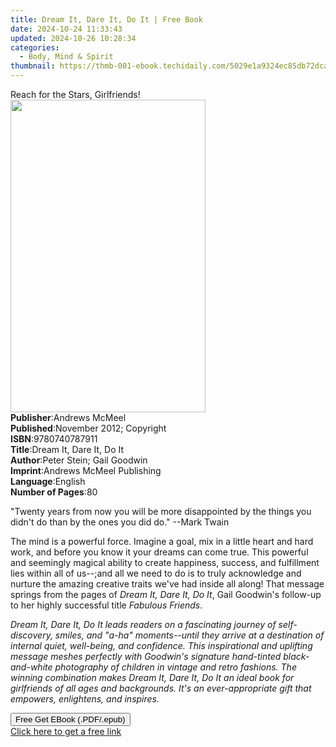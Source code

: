```yaml
---
title: Dream It, Dare It, Do It | Free Book
date: 2024-10-24 11:33:43
updated: 2024-10-26 10:28:34
categories:
  - Body, Mind & Spirit
thumbnail: https://thmb-001-ebook.techidaily.com/5029e1a9324ec85db72dca19614237dafce8536b08e2c5d91e12b474454d1dfe.jpg
---
```

<main id="book-container">
  <div class="flex flex-col">
    <div class="book-brief flex-1 py-6 px-4 sm:p-6 md:py-10 md:px-8">
      <!-- brief-->
      <div class="book-brief-main">Reach for the Stars, Girlfriends!</div>
    </div>
    <div
      class="book-meta-info flex-1 grid gap-4 col-start-1 col-end-3 row-start-1 sm:mb-6 sm:grid-cols-4 lg:gap-6 lg:col-start-2 lg:row-end-6 lg:row-span-6 lg:mb-0"
    >
      <div
        class="book-meta-info-left place-content-center mt-4 p-4 text-sm leading-6 col-start-2 col-span-2 dark:text-slate-400"
      >
        <img
          class="w-full h-500 object-cover rounded-lg sm:h-255 sm:col-span-2 lg:col-span-full"
          src="https://img-001-ebook.techidaily.com/a4b423887ea0dbd67c35626a77816801788774992e8260c9e83d58d64e043b68.jpg"
          alt=""
          width="312"
          height="500"
        />
      </div>
      <div
        class="book-meta-info-right mt-2 col-start-1 row-start-2 col-span-3 self-center"
      >
        <!-- meta data  -->
        <div class="flex flex-col px-4 md:px-8">
          <div class="flex-1">
            <strong>Publisher</strong>:<span class="px-2">Andrews McMeel</span>
          </div>
          <div class="flex-1">
            <strong>Published</strong>:<span class="px-2"
              >November 2012; Copyright</span
            >
          </div>
          <div class="flex-1">
            <strong>ISBN</strong>:<span class="px-2">9780740787911</span>
          </div>
          <div class="flex-1">
            <strong>Title</strong>:<span class="px-2"
              >Dream It, Dare It, Do It</span
            >
          </div>
          <div class="flex-1">
            <strong>Author</strong>:<span class="px-2"
              >Peter Stein; Gail Goodwin</span
            >
          </div>
          <div class="flex-1">
            <strong>Imprint</strong>:<span class="px-2"
              >Andrews McMeel Publishing</span
            >
          </div>
          <div class="flex-1">
            <strong>Language</strong>:<span class="px-2">English</span>
          </div>
          <div class="flex-1">
            <strong>Number of Pages</strong>:<span class="px-2">80</span>
          </div>
        </div>
      </div>
    </div>
    <div class="book-description flex-1 py-6 px-4 sm:p-6 md:py-10 md:px-8">
      <div class="book-description-main">
        <div accordion-content="" id="description">
          <p></p>
          <p>
            "Twenty years from now you will be more disappointed by the things
            you didn't do than by the ones you did do." --Mark Twain
          </p>
          <p>
            The mind is a powerful force. Imagine a goal, mix in a little heart
            and hard work, and before you know it your dreams can come true.
            This powerful and seemingly magical ability to create happiness,
            success, and fulfillment lies within all of us--;and all we need to
            do is to truly acknowledge and nurture the amazing creative traits
            we've had inside all along! That message springs from the pages of
            <i>Dream It, Dare It, Do It</i>, Gail Goodwin's follow-up to her
            highly successful title <i>Fabulous Friends</i>.
          </p>
          <p>
            <i
              >Dream It, Dare It, Do It leads readers on a fascinating journey
              of self-discovery, smiles, and "a-ha" moments--until they arrive
              at a destination of internal quiet, well-being, and confidence.
              This inspirational and uplifting message meshes perfectly with
              Goodwin's signature hand-tinted black-and-white photography of
              children in vintage and retro fashions. The winning combination
              makes <i>Dream It, Dare It, Do It</i> an ideal book for
              girlfriends of all ages and backgrounds. It's an ever-appropriate
              gift that empowers, enlightens, and inspires.</i
            >
          </p>
          <p></p>
        </div>
        <i><div class="accordion-fader"></div></i>
      </div>
    </div>
    <div class="book-excerpts flex-1 py-6 px-4 sm:p-6 md:py-10 md:px-8"></div>
    <div
      class="book-about-author flex-1 py-6 px-4 sm:p-6 md:py-10 md:px-8"
    ></div>
    <div class="book-free-get flex-1 py-6 px-4 sm:p-6 md:py-10 md:px-8">
      <button
        id="btn-free-get"
        class="bg-blue-500 hover:bg-blue-700 text-white font-bold py-2 px-4 rounded"
      >
        Free Get EBook (.PDF/.epub)
      </button>
      <div id="countdown-display" class="px-2 text-lg mt-2"></div>
      <a
        id="free-link"
        class="hidden bg-blue-500 hover:bg-blue-700 text-white font-bold py-2 px-4 rounded"
        href="https://www.ebooks.com/en-us/book/96260047/dream-it-dare-it-do-it/peter-stein/"
        target="_blank"
        >Click here to get a free link</a
      >
    </div>
    <script>
      let countdownTime = 0;
      let countdownInterval = null;
      document
        .getElementById('btn-free-get')
        .addEventListener('click', startCountdown);
      function startCountdown() {
        countdownTime = new Date().getTime() + 60000 * 3;
        countdownInterval = setInterval(updateCountdown, 1000);
        document.getElementById('btn-free-get').disabled = true;
        document
          .getElementById('btn-free-get')
          .classList.add('bg-gray-500', 'cursor-not-allowed');
      }
      function updateCountdown() {
        let currentTime = new Date().getTime();
        let timeLeft = countdownTime - currentTime;
        let secondsLeft = Math.floor(timeLeft / 1000);
        document.getElementById('countdown-display').innerHTML =
          `Remaining time: ${secondsLeft} seconds.`;
        if (secondsLeft <= 0) {
          clearInterval(countdownInterval);
          document.getElementById('btn-free-get').classList.add('hidden');
          document.getElementById('free-link').classList.remove('hidden');
          document.getElementById('countdown-display').innerHTML = '';
        }
      }
    </script>
  </div>
</main>
